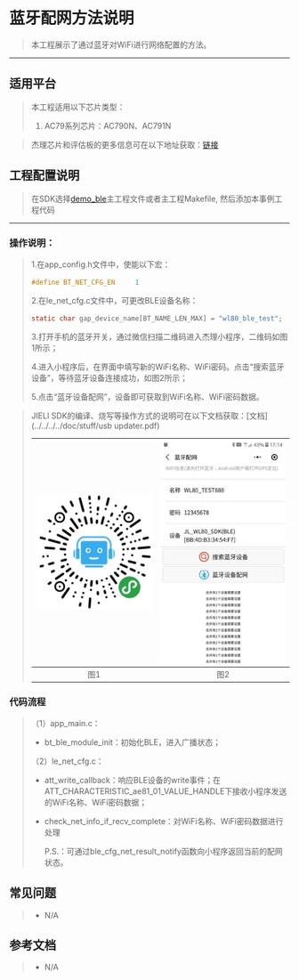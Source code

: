 ﻿# 蓝牙配网方法说明

> 本工程展示了通过蓝牙对WiFi进行网络配置的方法。

---

## 适用平台

> 本工程适用以下芯片类型：
>
> 1. AC79系列芯片：AC790N、AC791N

> 杰理芯片和评估板的更多信息可在以下地址获取：[链接](https://shop321455197.taobao.com/?spm=a230r.7195193.1997079397.2.2a6d391d3n5udo)

## 工程配置说明

> 在SDK选择[demo_ble](../../../demo/demo_ble/board/)主工程文件或者主工程Makefile, 然后添加本事例工程代码

---



### 操作说明：

> 1.在app_config.h文件中，使能以下宏：
>
> ```c
> #define BT_NET_CFG_EN		1
> ```
>
> 2.在le_net_cfg.c文件中，可更改BLE设备名称：
>
> ```c
> static char gap_device_name[BT_NAME_LEN_MAX] = "wl80_ble_test";
> ```
>
> 3.打开手机的蓝牙开关，通过微信扫描二维码进入杰理小程序，二维码如图1所示；
>
> 4.进入小程序后，在界面中填写新的WiFi名称、WiFi密码。点击“搜索蓝牙设备”，等待蓝牙设备连接成功，如图2所示；
>
> 5.点击“蓝牙设备配网”，设备即可获取到WiFi名称、WiFi密码数据。

> JIELI SDK的编译、烧写等操作方式的说明可在以下文档获取：[文档](../../../../doc/stuff/usb updater.pdf)
>
> | ![1](.\1.png) | <img src=".\2.png" alt="2" style="zoom: 80%;" /> |
> | :-----------: | :----------------------------------------------: |
> |      图1      |                       图2                        |

### 代码流程

> （1）app_main.c：
>
> - bt_ble_module_init：初始化BLE，进入广播状态；
>
> （2）le_net_cfg.c：
>
> - att_write_callback：响应BLE设备的write事件；在ATT_CHARACTERISTIC_ae81_01_VALUE_HANDLE下接收小程序发送的WiFi名称、WiFi密码数据；
>
> - check_net_info_if_recv_complete：对WiFi名称、WiFi密码数据进行处理
>
>   P.S.：可通过ble_cfg_net_result_notify函数向小程序返回当前的配网状态。

## 常见问题

> * N/A

## 参考文档

> * N/A
